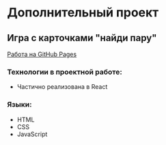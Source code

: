 # Дополнительный проект

## Игра с карточками "найди пару"

[Работа на GitHub Pages](https://meltywd.github.io/mesto/index.html) 

### Технологии в проектной работе: 
* Частично реализована в React

### Языки: 
* HTML 
* CSS 
* JavaScript
